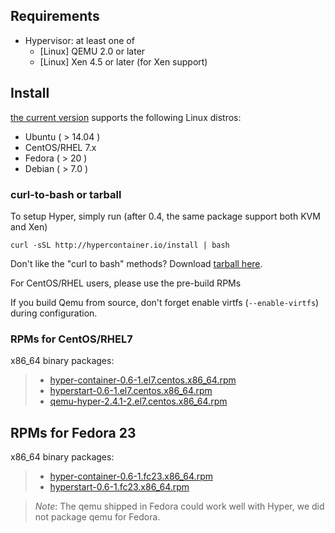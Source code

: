 ## Requirements

- Hypervisor: at least one of
  - [Linux] QEMU 2.0 or later
  - [Linux] Xen 4.5 or later (for Xen support)

## Install

[the current version](../release_notes/latest.md) supports the following Linux distros:

- Ubuntu ( > 14.04 )
- CentOS/RHEL 7.x
- Fedora ( > 20 )
- Debian ( > 7.0 )

### curl-to-bash or tarball

To setup Hyper, simply run (after 0.4, the same package support both
  KVM and Xen)

    curl -sSL http://hypercontainer.io/install | bash

Don't like the "curl to bash" methods? Download [tarball here](http://hyper-install.s3.amazonaws.com/hyper-latest.tgz).

For CentOS/RHEL users, please use the pre-build RPMs

If you build Qemu from source, don't forget enable virtfs (`--enable-virtfs`) during configuration.

### RPMs for CentOS/RHEL7

x86_64 binary packages:

> - [hyper-container-0.6-1.el7.centos.x86_64.rpm](http://hypercontainer-install.s3.amazonaws.com/hyper-container-0.6-1.el7.centos.x86_64.rpm)
> - [hyperstart-0.6-1.el7.centos.x86_64.rpm](http://hypercontainer-install.s3.amazonaws.com/hyperstart-0.6-1.el7.centos.x86_64.rpm)
> - [qemu-hyper-2.4.1-2.el7.centos.x86_64.rpm](http://hypercontainer-install.s3.amazonaws.com/qemu-hyper-2.4.1-2.el7.centos.x86_64.rpm)

## RPMs for Fedora 23

x86_64 binary packages:

> - [hyper-container-0.6-1.fc23.x86_64.rpm](http://hypercontainer-install.s3.amazonaws.com/hyper-container-0.6-1.fc23.x86_64.rpm)
> - [hyperstart-0.6-1.fc23.x86_64.rpm](http://hypercontainer-install.s3.amazonaws.com/hyperstart-0.6-1.fc23.x86_64.rpm)

> *Note*: The qemu shipped in Fedora could work well with Hyper, we did not package qemu for Fedora.
